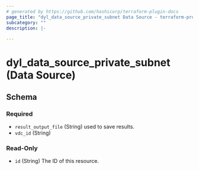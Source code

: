 ```yaml
---
# generated by https://github.com/hashicorp/terraform-plugin-docs
page_title: "dyl_data_source_private_subnet Data Source - terraform-provider-dyl"
subcategory: ""
description: |-
  
---
```


# dyl_data_source_private_subnet (Data Source)





<!-- schema generated by tfplugindocs -->
## Schema

### Required

- `result_output_file` (String) used to save results.
- `vdc_id` (String)

### Read-Only

- `id` (String) The ID of this resource.

